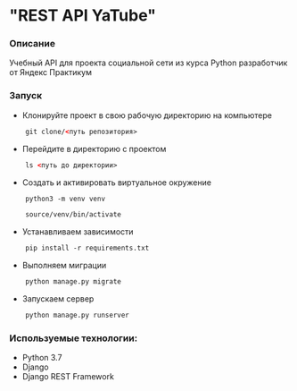 # "REST API YaTube"

### Описание
  Учебный API для проекта социальной сети из курса Python разработчик от Яндекс Практикум
  
### Запуск
  - Клонируйте проект в свою рабочую директорию на компьютере
```html
    git clone/<путь репозитория>
```
  - Перейдите в директорию с проектом
```html
    ls <путь до директории>
```
  - Создать и активировать виртуальное окружение

```html
    python3 -m venv venv
```
```html
    source/venv/bin/activate
```
  - Устанавливаем зависимости
```html
    pip install -r requirements.txt 
```
  - Выполняем миграции
```html
    python manage.py migrate 
```
  - Запускаем сервер
```html
    python manage.py runserver
```

### Используемые технологии:
  - Python 3.7
  - Django
  - Django REST Framework
